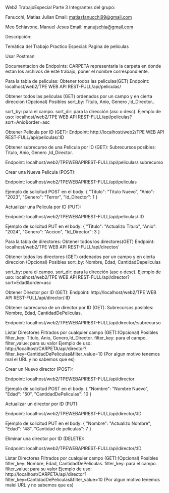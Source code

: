 Web2 TrabajoEspecial Parte 3
Integrantes del grupo:

Fanucchi, Matias Julian     Email: matiasfanucchi99@gmail.com

Meo Schiavone, Manuel Jesus Email: manujschia@gmail.com

Descripción:

Temática del Trabajo Practico Especial: Pagina de peliculas

Usar Postman


Documentacion de Endpoints:
CARPETA representaria la carpeta en donde estan los archivos de este trabajo, poner el nombre correspondiente.


Para la tabla de peliculas:
Obtener todos las peliculas(GET)
Endpoint: localhost/web2/TPE WEB API REST-FULL/api/peliculas/


Obtener todos las peliculas (GET) ordenados por un campo y en cierta direccion (Opcional)
Posibles sort_by: Titulo, Anio, Genero ,Id_Director..

sort_by: para el campo. sort_dir: para la dirección (asc o desc). Ejemplo de uso: localhost/web2/TPE WEB API REST-FULL/api/peliculas?sort=Anio&order=asc


Obtener Pelicula por ID (GET):
Endpoint: http://localhost/web2/TPE WEB API REST-FULL/api/peliculas/:ID


Obtener subrecurso de una Pelicula por ID (GET):
Subrecursos posibles: Titulo, Anio, Genero ,Id_Director.

Endpoint: localhost/web2/TPEWEBAPIREST-FULL/api/peliculas/:subrecurso


Crear una Nueva Pelicula (POST):

Endpoint: localhost/web2/TPEWEBAPIREST-FULL/api/peliculas

Ejemplo de solicitud POST en el body: { "Titulo": "Titulo Nuevo", "Anio": "2023", "Genero": "Terror", "Id_Director": 1 }


Actualizar una Pelicula por ID (PUT):

Endpoint: localhost/web2/TPEWEBAPIREST-FULL/api/peliculas/:ID

Ejemplo de solicitud PUT en el body: { "Titulo": "Actualizo Titulo", "Anio": "2024", "Genero": "Accion", "Id_Director": 3 }



Para la tabla de directores:
Obtener todos los directores(GET)
Endpoint: localhost/web2/TPE WEB API REST-FULL/api/director/


Obtener todos los directores (GET) ordenados por un campo y en cierta direccion (Opcional)
Posibles sort_by: Nombre, Edad, CantidadDepeliculas

sort_by: para el campo. sort_dir: para la dirección (asc o desc). Ejemplo de uso: localhost/web2/TPE WEB API REST-FULL/api/director?sort=Edad&order=asc


Obtener Director por ID (GET):
Endpoint: http://localhost/web2/TPE WEB API REST-FULL/api/director/:ID


Obtener subrecurso de un director por ID (GET):
Subrecursos posibles: Nombre, Edad, CantidadDePeliculas.

Endpoint: localhost/web2/TPEWEBAPIREST-FULL/api/director/:subrecurso

Listar Directores Filtrados por cualquier campo (GET):(Opcional)
Posibles filter_key: Titulo, Anio, Genero,Id_Director. filter_key: para el campo. filter_value: para su valor 
Ejemplo de uso: http://localhost/CARPETA/api/director?filter_key=CantidadDePeliculas&filter_value=10 (Por algun motivo tenemos mal el URL  y no sabemos que es)

Crear un Nuevo director (POST):

Endpoint: localhost/web2/TPEWEBAPIREST-FULL/api/director

Ejemplo de solicitud POST en el body: { "Nombre": "Nombre Nuevo", "Edad": "50", "CantidadDePeliculas": 10 }


Actualizar un director por ID (PUT):

Endpoint: localhost/web2/TPEWEBAPIREST-FULL/api/director/:ID

Ejemplo de solicitud PUT en el body: { "Nombre": "Actualizo Nombre", "Edad": "48", "Cantidad de peliculas": 7 }


Eliminar una director por ID (DELETE):

Endpoint: localhost/web2/TPEWEBAPIREST-FULL/api/director/:ID


Listar Directores Filtrados por cualquier campo (GET):(Opcional)
Posibles filter_key: Nombre, Edad, CantidadDePeliculas. filter_key: para el campo. filter_value: para su valor 
Ejemplo de uso: http://localhost/CARPETA/api/director?filter_key=CantidadDePeliculas&filter_value=10 (Por algun motivo tenemos malel URL  y no sabemos que es)
